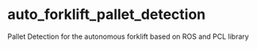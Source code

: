 # auto_forklift_pallet_detection
Pallet Detection for the autonomous forklift based on ROS and PCL library
